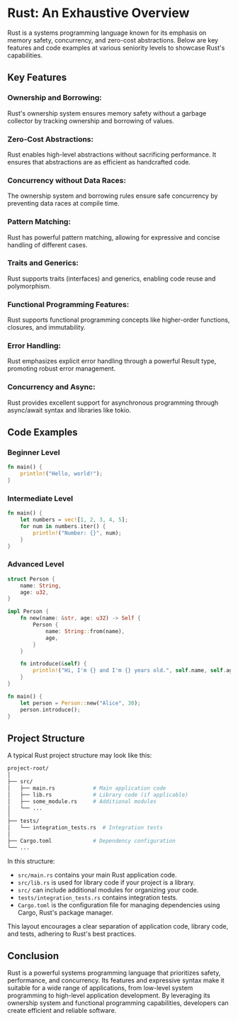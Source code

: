 # Rust: An Exhaustive Overview

Rust is a systems programming language known for its emphasis on memory safety, concurrency, and zero-cost abstractions. Below are key features and code examples at various seniority levels to showcase Rust's capabilities.

## Key Features

### Ownership and Borrowing:

Rust's ownership system ensures memory safety without a garbage collector by tracking ownership and borrowing of values.

### Zero-Cost Abstractions:

Rust enables high-level abstractions without sacrificing performance. It ensures that abstractions are as efficient as handcrafted code.

### Concurrency without Data Races:

The ownership system and borrowing rules ensure safe concurrency by preventing data races at compile time.

### Pattern Matching:

Rust has powerful pattern matching, allowing for expressive and concise handling of different cases.

### Traits and Generics:

Rust supports traits (interfaces) and generics, enabling code reuse and polymorphism.

### Functional Programming Features:

Rust supports functional programming concepts like higher-order functions, closures, and immutability.

### Error Handling:

Rust emphasizes explicit error handling through a powerful Result type, promoting robust error management.

### Concurrency and Async:

Rust provides excellent support for asynchronous programming through async/await syntax and libraries like tokio.

## Code Examples

### Beginner Level

```rust
fn main() {
    println!("Hello, world!");
}
```

### Intermediate Level

```rust
fn main() {
    let numbers = vec![1, 2, 3, 4, 5];
    for num in numbers.iter() {
        println!("Number: {}", num);
    }
}
```

### Advanced Level

```rust
struct Person {
    name: String,
    age: u32,
}

impl Person {
    fn new(name: &str, age: u32) -> Self {
        Person {
            name: String::from(name),
            age,
        }
    }

    fn introduce(&self) {
        println!("Hi, I'm {} and I'm {} years old.", self.name, self.age);
    }
}

fn main() {
    let person = Person::new("Alice", 30);
    person.introduce();
}
```

## Project Structure

A typical Rust project structure may look like this:

```bash
project-root/
│
├── src/
│   ├── main.rs            # Main application code
│   ├── lib.rs             # Library code (if applicable)
│   ├── some_module.rs     # Additional modules
│   └── ...
│
├── tests/
│   └── integration_tests.rs  # Integration tests
│
├── Cargo.toml             # Dependency configuration
└── ...
```

In this structure:

- `src/main.rs` contains your main Rust application code.
- `src/lib.rs` is used for library code if your project is a library.
- `src/` can include additional modules for organizing your code.
- `tests/integration_tests.rs` contains integration tests.
- `Cargo.toml` is the configuration file for managing dependencies using Cargo, Rust's package manager.

This layout encourages a clear separation of application code, library code, and tests, adhering to Rust's best practices.

## Conclusion

Rust is a powerful systems programming language that prioritizes safety, performance, and concurrency. Its features and expressive syntax make it suitable for a wide range of applications, from low-level system programming to high-level application development. By leveraging its ownership system and functional programming capabilities, developers can create efficient and reliable software.
